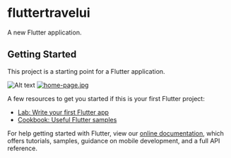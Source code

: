 # fluttertravelui

A new Flutter application.

## Getting Started

This project is a starting point for a Flutter application.

![Alt text](/assets/hame_page.jpg?raw=true "Home Page")
[![home-page.jpg](https://i.postimg.cc/HszkVGGK/home-page.jpg)](https://postimg.cc/WhDvHH16)

A few resources to get you started if this is your first Flutter project:

- [Lab: Write your first Flutter app](https://flutter.dev/docs/get-started/codelab)
- [Cookbook: Useful Flutter samples](https://flutter.dev/docs/cookbook)

For help getting started with Flutter, view our
[online documentation](https://flutter.dev/docs), which offers tutorials,
samples, guidance on mobile development, and a full API reference.
